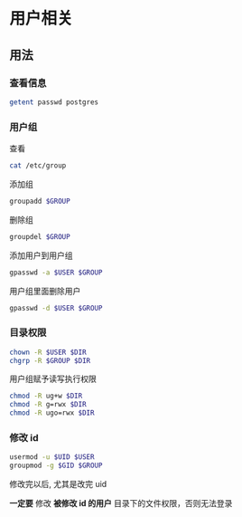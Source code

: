 # 用户相关

## 用法

### 查看信息

```sh
getent passwd postgres
```

### 用户组

查看

```sh
cat /etc/group
```

添加组

```sh
groupadd $GROUP
```

删除组

```sh
groupdel $GROUP
```

添加用户到用户组

```sh
gpasswd -a $USER $GROUP
```

用户组里面删除用户

```sh
gpasswd -d $USER $GROUP
```

### 目录权限

```sh
chown -R $USER $DIR
chgrp -R $GROUP $DIR
```

用户组赋予读写执行权限

```sh
chmod -R ug+w $DIR
chmod -R g=rwx $DIR
chmod -R ugo=rwx $DIR
```

### 修改 id

```sh
usermod -u $UID $USER
groupmod -g $GID $GROUP
```

修改完以后, 尤其是改完 uid

**一定要** 修改 **被修改 id 的用户** 目录下的文件权限，否则无法登录
